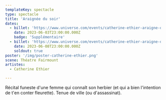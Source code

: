 ```yaml
---
templateKey: spectacle
type: spectacle
title: 'Araignée du soir'
dates:
  - billet: 'https://www.universe.com/events/catherine-ethier-araigne-du-soir-supplmentaire-tickets-M7V9LR'
    date: 2023-06-03T23:00:00.000Z
    badge: 'Supplémentaire'
  - billet: 'https://www.universe.com/events/catherine-ethier-araigne-du-soir-tickets-9XJFL1'
    date: 2023-06-08T23:00:00.000Z
    soldout: true
poster: '/img/poster-catherine-ethier.png'
scene: Théatre Fairmount
artistes:
  - Catherine Ethier

---
```

Récital funeste d&#39;une femme qui connaît son herbier (et qui a bien l&#39;intention
de t&#39;en conter fleurette). Tenue de ville (ou d&#39;assassinat).
